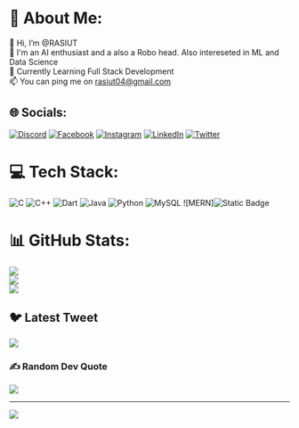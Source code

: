 # 💫 About Me:
👋 Hi, I’m @RASIUT<br>👀 I'm an AI enthusiast and a also a Robo head. Also intereseted in ML and Data Science<br>🌱 Currently Learning Full Stack Development<br>📫 You can ping me on rasiut04@gmail.com


## 🌐 Socials:
[![Discord](https://img.shields.io/badge/Discord-%237289DA.svg?logo=discord&logoColor=white)](https://discord.gg/RASIUT#1180) [![Facebook](https://img.shields.io/badge/Facebook-%231877F2.svg?logo=Facebook&logoColor=white)](https://facebook.com/@RASIUT) [![Instagram](https://img.shields.io/badge/Instagram-%23E4405F.svg?logo=Instagram&logoColor=white)](https://instagram.com/rasiut_2901) [![LinkedIn](https://img.shields.io/badge/LinkedIn-%230077B5.svg?logo=linkedin&logoColor=white)](https://linkedin.com/in/rahul-mansingh-rout-839196243) [![Twitter](https://img.shields.io/badge/Twitter-%231DA1F2.svg?logo=Twitter&logoColor=white)](https://twitter.com/@R_M_Rout) 

# 💻 Tech Stack:
![C](https://img.shields.io/badge/c-%2300599C.svg?style=for-the-badge&logo=c&logoColor=white) ![C++](https://img.shields.io/badge/c++-%2300599C.svg?style=for-the-badge&logo=c%2B%2B&logoColor=white) ![Dart](https://img.shields.io/badge/dart-%230175C2.svg?style=for-the-badge&logo=dart&logoColor=white) ![Java](https://img.shields.io/badge/java-%23ED8B00.svg?style=for-the-badge&logo=java&logoColor=white) ![Python](https://img.shields.io/badge/python-3670A0?style=for-the-badge&logo=python&logoColor=ffdd54) ![MySQL](https://img.shields.io/badge/mysql-%2300f.svg?style=for-the-badge&logo=mysql&logoColor=white) ![MERN]![Static Badge](https://img.shields.io/badge/MERN-yellow) 
# 📊 GitHub Stats:
![](https://github-readme-stats.vercel.app/api?username=RASIUT&theme=dark&hide_border=false&include_all_commits=false&count_private=false)<br/>
![](https://github-readme-streak-stats.herokuapp.com/?user=RASIUT&theme=dark&hide_border=false)<br/>
![](https://github-readme-stats.vercel.app/api/top-langs/?username=RASIUT&theme=dark&hide_border=false&include_all_commits=false&count_private=false&layout=compact)

## 🐦 Latest Tweet
[![](https://gtce.itsvg.in/api?username=@R_M_Rout)](https://github.com/VishwaGauravIn/github-twitter-card-embed)

### ✍️ Random Dev Quote
![](https://quotes-github-readme.vercel.app/api?type=horizontal&theme=radical)

---
[![](https://visitcount.itsvg.in/api?id=RASIUT&icon=0&color=0)](https://visitcount.itsvg.in)

<!-- Proudly created with GPRM ( https://gprm.itsvg.in ) -->
